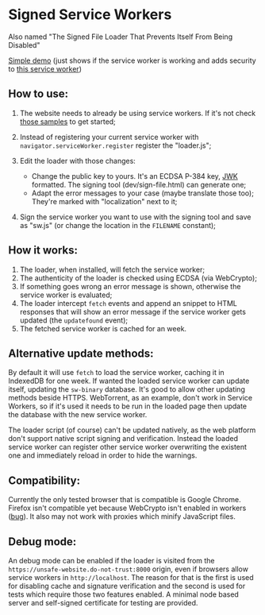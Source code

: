 # Signed Service Workers
Also named "The Signed File Loader That Prevents Itself From Being Disabled"

[Simple demo](https://qgustavor.github.io/signed-service-workers/) (just shows if the service worker is working and adds security to [this service worker](https://gist.github.com/adactio/4d588bb8a65fa11a3ea3))

## How to use:

1. The website needs to already be using service workers. If it's not check [those samples](https://github.com/GoogleChrome/samples/tree/gh-pages/service-worker) to get started;

2. Instead of registering your current service worker with `navigator.serviceWorker.register` 
   register the "loader.js";
3. Edit the loader with those changes:
    * Change the public key to yours. It's an ECDSA P-384 key, [JWK](https://tools.ietf.org/html/rfc7517)
      formatted. The signing tool (dev/sign-file.html) can generate one;
    * Adapt the error messages to your case (maybe translate those too); 
      They're marked with "localization" next to it;
4. Sign the service worker you want to use with the signing tool and save 
    as "sw.js" (or change the location in the `FILENAME` constant);

## How it works:

1. The loader, when installed, will fetch the service worker;
2. The authenticity of the loader is checked using ECDSA (via WebCrypto);
3. If something goes wrong an error message is shown, otherwise the service 
   worker is evaluated;
4. The loader intercept `fetch` events and append an snippet to HTML responses 
   that will show an error message if the service worker gets updated (the
   `updatefound` event);
5. The fetched service worker is cached for an week.

## Alternative update methods:

By default it will use `fetch` to load the service worker, caching it in 
IndexedDB for one week. If wanted the loaded service worker can update
itself, updating the `sw-binary` database. It's good to allow other updating
methods beside HTTPS. WebTorrent, as an example, don't work in Service Workers,
so if it's used it needs to be run in the loaded page then update the database
with the new service worker.

The loader script (of course) can't be updated natively, as the web platform don't
support native script signing and verification. Instead the loaded service worker
can register other service worker overwriting the existent one and immediately reload
in order to hide the warnings.

## Compatibility:

Currently the only tested browser that is compatible is Google Chrome. Firefox isn't
compatible yet because WebCrypto isn't enabled in workers ([bug](https://bugzilla.mozilla.org/show_bug.cgi?id=842818])).
It also may not work with proxies which minify JavaScript files.

## Debug mode:

An debug mode can be enabled if the loader is visited from the `https://unsafe-website.do-not-trust:8000`
origin, even if browsers allow service workers in `http://localhost`. The reason for that is the first
is used for disabling cache and signature verification and the second is used for tests which require
those two features enabled. A minimal node based server and self-signed certificate for testing are provided.
